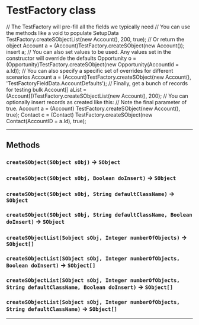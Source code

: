 # TestFactory class

 // The TestFactory will pre-fill all the fields we typically need // You can use the methods like a void to populate SetupData TestFactory.createSObjectList(new Account(), 200, true); // Or return the object Account a = (Account)TestFactory.createSObject(new Account()); insert a; // You can also set values to be used. Any values set in the constructor will override the defaults Opportunity o = (Opportunity)TestFactory.createSObject(new Opportunity(AccountId = a.Id)); // You can also specify a specific set of overrides for different scenarios Account a = (Account)TestFactory.createSObject(new Account(), &apos;TestFactoryFieldData.AccountDefaults&apos;); // Finally, get a bunch of records for testing bulk Account[] aList = (Account[])TestFactory.createSObjectList(new Account(), 200); // You can optionally insert records as created like this: // Note the final parameter of true. Account a = (Account) TestFactory.createSObject(new Account(), true); Contact c = (Contact) TestFactory.createSObject(new Contact(AccountID = a.Id), true);

---
## Methods
### `createSObject(SObject sObj)` → `SObject`
### `createSObject(SObject sObj, Boolean doInsert)` → `SObject`
### `createSObject(SObject sObj, String defaultClassName)` → `SObject`
### `createSObject(SObject sObj, String defaultClassName, Boolean doInsert)` → `SObject`
### `createSObjectList(Sobject sObj, Integer numberOfObjects)` → `SObject[]`
### `createSObjectList(SObject sObj, Integer numberOfObjects, Boolean doInsert)` → `SObject[]`
### `createSObjectList(SObject sObj, Integer numberOfObjects, String defaultClassName, Boolean doInsert)` → `SObject[]`
### `createSObjectList(Sobject sObj, Integer numberOfObjects, String defaultClassName)` → `SObject[]`
---
